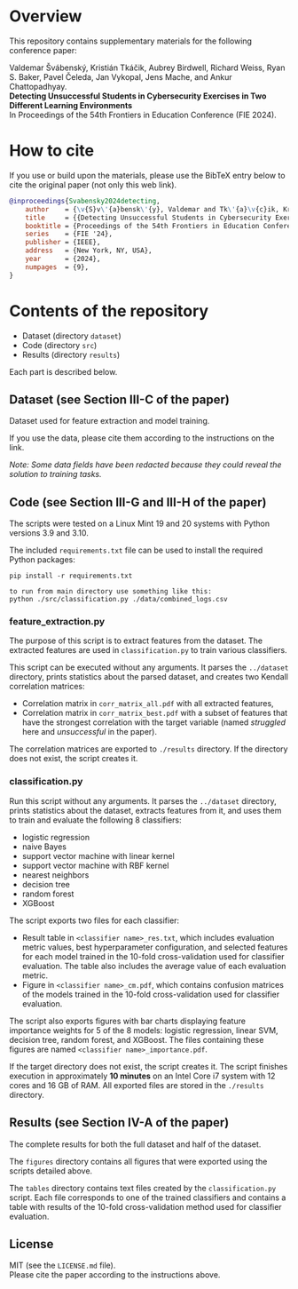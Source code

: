 # Overview

This repository contains supplementary materials for the following conference paper:

Valdemar Švábenský, Kristián Tkáčik, Aubrey Birdwell, Richard Weiss, Ryan S. Baker, Pavel Čeleda, Jan Vykopal, Jens Mache, and Ankur Chattopadhyay.\
**Detecting Unsuccessful Students in Cybersecurity Exercises in Two Different Learning Environments**\
In Proceedings of the 54th Frontiers in Education Conference (FIE 2024).

# How to cite

If you use or build upon the materials, please use the BibTeX entry below to cite the original paper (not only this web link).

```bibtex
@inproceedings{Svabensky2024detecting,
    author    = {\v{S}v\'{a}bensk\'{y}, Valdemar and Tk\'{a}\v{c}ik, Kristi\'{a}n and Birdwell, Aubrey and Weiss, Richard and Baker, Ryan S. and \v{C}eleda, Pavel and Vykopal, Jan and Mache, Jens and Chattopadhyay, Ankur},
    title     = {{Detecting Unsuccessful Students in Cybersecurity Exercises in Two Different Learning Environments}},
    booktitle = {Proceedings of the 54th Frontiers in Education Conference},
    series    = {FIE '24},
    publisher = {IEEE},
    address   = {New York, NY, USA},
    year      = {2024},
    numpages  = {9},
}
```

# Contents of the repository

* Dataset (directory ``dataset``)
* Code (directory ``src``)
* Results (directory ``results``)

Each part is described below.

## Dataset (see Section III-C of the paper)

Dataset used for feature extraction and model training.

If you use the data, please cite them according to the instructions on the link.

*Note: Some data fields have been redacted because they could reveal the solution to training tasks.*

## Code (see Section III-G and III-H of the paper)

The scripts were tested on a Linux Mint 19 and 20 systems with Python versions 3.9 and 3.10.

The included `requirements.txt` file can be used to install the required Python packages:

```commandline
pip install -r requirements.txt

to run from main directory use something like this:
python ./src/classification.py ./data/combined_logs.csv
```

### feature_extraction.py

The purpose of this script is to extract features from the dataset. The extracted features are used in `classification.py` to train various classifiers.

This script can be executed without any arguments. It parses the `../dataset` directory, prints statistics about the parsed dataset, and creates two Kendall correlation matrices:

* Correlation matrix in `corr_matrix_all.pdf` with all extracted features,
* Correlation matrix in `corr_matrix_best.pdf` with a subset of features that have the strongest correlation with the target variable (named *struggled* here and *unsuccessful* in the paper).

The correlation matrices are exported to `./results` directory. If the directory does not exist, the script creates it.

### classification.py

Run this script without any arguments. It parses the `../dataset` directory, prints statistics about the dataset, extracts features from it, and uses them to train and evaluate the following 8 classifiers:

* logistic regression
* naive Bayes
* support vector machine with linear kernel
* support vector machine with RBF kernel
* nearest neighbors
* decision tree
* random forest
* XGBoost

The script exports two files for each classifier:

* Result table in `<classifier name>_res.txt`, which includes evaluation metric values, best hyperparameter configuration, and selected features for each model trained in the 10-fold cross-validation used for classifier evaluation. The table also includes the average value of each evaluation metric.
* Figure in `<classifier name>_cm.pdf`, which contains confusion matrices of the models trained in the 10-fold cross-validation used for classifier evaluation.

The script also exports figures with bar charts displaying feature importance weights for 5 of the 8 models: logistic regression, linear SVM, decision tree, random forest, and XGBoost. The files containing these figures are named `<classifier name>_importance.pdf`.

If the target directory does not exist, the script creates it. The script finishes execution in approximately **10 minutes** on an Intel Core i7 system with 12 cores and 16 GB of RAM. All exported files are stored in the `./results` directory.

## Results (see Section IV-A of the paper)

The complete results for both the full dataset and half of the dataset.

The `figures` directory contains all figures that were exported using the scripts detailed above.

The `tables` directory contains text files created by the `classification.py` script. Each file corresponds to one of the trained classifiers and contains a table with results of the 10-fold cross-validation method used for classifier evaluation.

## License

MIT (see the `LICENSE.md` file).\
Please cite the paper according to the instructions above.
